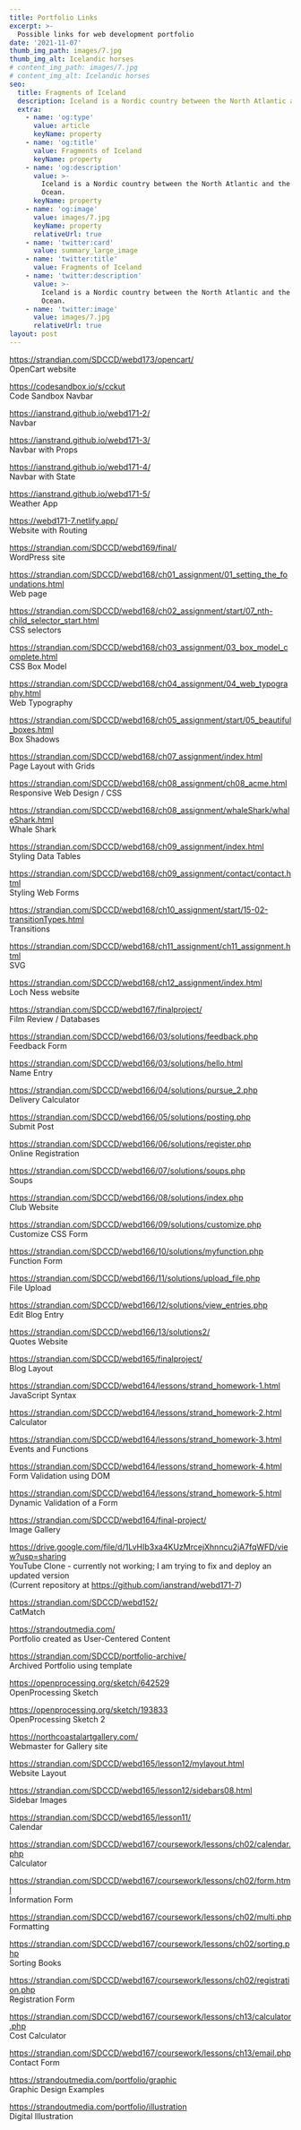 ```yaml
---
title: Portfolio Links
excerpt: >-
  Possible links for web development portfolio
date: '2021-11-07'
thumb_img_path: images/7.jpg
thumb_img_alt: Icelandic horses
# content_img_path: images/7.jpg
# content_img_alt: Icelandic horses
seo:
  title: Fragments of Iceland
  description: Iceland is a Nordic country between the North Atlantic and the Arctic Ocean.
  extra:
    - name: 'og:type'
      value: article
      keyName: property
    - name: 'og:title'
      value: Fragments of Iceland
      keyName: property
    - name: 'og:description'
      value: >-
        Iceland is a Nordic country between the North Atlantic and the Arctic
        Ocean.
      keyName: property
    - name: 'og:image'
      value: images/7.jpg
      keyName: property
      relativeUrl: true
    - name: 'twitter:card'
      value: summary_large_image
    - name: 'twitter:title'
      value: Fragments of Iceland
    - name: 'twitter:description'
      value: >-
        Iceland is a Nordic country between the North Atlantic and the Arctic
        Ocean.
    - name: 'twitter:image'
      value: images/7.jpg
      relativeUrl: true
layout: post
---
```


<a href="https://strandian.com/SDCCD/webd173/opencart/" target="_blank">https://strandian.com/SDCCD/webd173/opencart/</a> <br />OpenCart website

<a href="https://codesandbox.io/s/cckut" target="_blank">https://codesandbox.io/s/cckut</a> <br />Code Sandbox Navbar

<a href="https://ianstrand.github.io/webd171-2/" target="_blank">https://ianstrand.github.io/webd171-2/</a> <br />Navbar

<a href="https://ianstrand.github.io/webd171-3/" target="_blank">https://ianstrand.github.io/webd171-3/</a> <br />Navbar with Props

<a href="https://ianstrand.github.io/webd171-4/" target="_blank">https://ianstrand.github.io/webd171-4/</a> <br />Navbar with State

<a href="https://ianstrand.github.io/webd171-5/" target="_blank">https://ianstrand.github.io/webd171-5/</a> <br />Weather App

<a href="https://webd171-7.netlify.app/" target="_blank">https://webd171-7.netlify.app/</a> <br />Website with Routing

<a href="https://strandian.com/SDCCD/webd169/final/" target="_blank">https://strandian.com/SDCCD/webd169/final/</a> <br />WordPress site

<a href="https://strandian.com/SDCCD/webd168/ch01_assignment/01_setting_the_foundations.html" target="_blank">https://strandian.com/SDCCD/webd168/ch01_assignment/01_setting_the_foundations.html</a> <br />Web page

<a href="https://strandian.com/SDCCD/webd168/ch02_assignment/start/07_nth-child_selector_start.html" target="_blank">https://strandian.com/SDCCD/webd168/ch02_assignment/start/07_nth-child_selector_start.html</a> <br />CSS selectors

<a href="https://strandian.com/SDCCD/webd168/ch03_assignment/03_box_model_complete.html" target="_blank">https://strandian.com/SDCCD/webd168/ch03_assignment/03_box_model_complete.html</a> <br />CSS Box Model

<a href="https://strandian.com/SDCCD/webd168/ch04_assignment/04_web_typography.html" target="_blank">https://strandian.com/SDCCD/webd168/ch04_assignment/04_web_typography.html</a> <br />Web Typography

<a href="https://strandian.com/SDCCD/webd168/ch05_assignment/start/05_beautiful_boxes.html" target="_blank">https://strandian.com/SDCCD/webd168/ch05_assignment/start/05_beautiful_boxes.html</a> <br />Box Shadows

<a href="https://strandian.com/SDCCD/webd168/ch07_assignment/index.html" target="_blank">https://strandian.com/SDCCD/webd168/ch07_assignment/index.html</a> <br />Page Layout with Grids

<a href="https://strandian.com/SDCCD/webd168/ch08_assignment/ch08_acme.html" target="_blank">https://strandian.com/SDCCD/webd168/ch08_assignment/ch08_acme.html</a> <br />Responsive Web Design / CSS

<a href="https://strandian.com/SDCCD/webd168/ch08_assignment/whaleShark/whaleShark.html" target="_blank">https://strandian.com/SDCCD/webd168/ch08_assignment/whaleShark/whaleShark.html</a> <br />Whale Shark

<a href="https://strandian.com/SDCCD/webd168/ch09_assignment/index.html" target="_blank">https://strandian.com/SDCCD/webd168/ch09_assignment/index.html</a> <br />Styling Data Tables

<a href="https://strandian.com/SDCCD/webd168/ch09_assignment/contact/contact.html" target="_blank">https://strandian.com/SDCCD/webd168/ch09_assignment/contact/contact.html</a> <br />Styling Web Forms

<a href="https://strandian.com/SDCCD/webd168/ch10_assignment/start/15-02-transitionTypes.html" target="_blank">https://strandian.com/SDCCD/webd168/ch10_assignment/start/15-02-transitionTypes.html</a> <br />Transitions

<a href="https://strandian.com/SDCCD/webd168/ch11_assignment/ch11_assignment.html" target="_blank">https://strandian.com/SDCCD/webd168/ch11_assignment/ch11_assignment.html</a> <br />SVG

<a href="https://strandian.com/SDCCD/webd168/ch12_assignment/index.html" target="_blank">https://strandian.com/SDCCD/webd168/ch12_assignment/index.html</a> <br />Loch Ness website

<a href="https://strandian.com/SDCCD/webd167/finalproject/" target="_blank">https://strandian.com/SDCCD/webd167/finalproject/</a> <br />Film Review / Databases

<a href="https://strandian.com/SDCCD/webd166/03/solutions/feedback.php" target="_blank">https://strandian.com/SDCCD/webd166/03/solutions/feedback.php</a> <br />Feedback Form

<a href="https://strandian.com/SDCCD/webd166/03/solutions/hello.html" target="_blank">https://strandian.com/SDCCD/webd166/03/solutions/hello.html</a> <br />Name Entry

<a href="https://strandian.com/SDCCD/webd166/04/solutions/pursue_2.php" target="_blank">https://strandian.com/SDCCD/webd166/04/solutions/pursue_2.php</a> <br />Delivery Calculator

<a href="https://strandian.com/SDCCD/webd166/05/solutions/posting.php" target="_blank">https://strandian.com/SDCCD/webd166/05/solutions/posting.php</a> <br />Submit Post

<a href="https://strandian.com/SDCCD/webd166/06/solutions/register.php" target="_blank">https://strandian.com/SDCCD/webd166/06/solutions/register.php</a> <br />Online Registration

<a href="https://strandian.com/SDCCD/webd166/07/solutions/soups.php" target="_blank">https://strandian.com/SDCCD/webd166/07/solutions/soups.php</a> <br />Soups

<a href="https://strandian.com/SDCCD/webd166/08/solutions/index.php" target="_blank">https://strandian.com/SDCCD/webd166/08/solutions/index.php</a> <br />Club Website

<a href="https://strandian.com/SDCCD/webd166/09/solutions/customize.php" target="_blank">https://strandian.com/SDCCD/webd166/09/solutions/customize.php</a> <br />Customize CSS Form

<a href="https://strandian.com/SDCCD/webd166/10/solutions/myfunction.php" target="_blank">https://strandian.com/SDCCD/webd166/10/solutions/myfunction.php</a> <br />Function Form

<a href="https://strandian.com/SDCCD/webd166/11/solutions/upload_file.php" target="_blank">https://strandian.com/SDCCD/webd166/11/solutions/upload_file.php</a> <br />File Upload

<a href="https://strandian.com/SDCCD/webd166/12/solutions/view_entries.php" target="_blank">https://strandian.com/SDCCD/webd166/12/solutions/view_entries.php</a> <br />Edit Blog Entry

<a href="https://strandian.com/SDCCD/webd166/13/solutions2/" target="_blank">https://strandian.com/SDCCD/webd166/13/solutions2/</a> <br />Quotes Website

<a href="https://strandian.com/SDCCD/webd165/finalproject/" target="_blank">https://strandian.com/SDCCD/webd165/finalproject/</a> <br />Blog Layout

<a href="https://strandian.com/SDCCD/webd164/lessons/strand_homework-1.html" target="_blank">https://strandian.com/SDCCD/webd164/lessons/strand_homework-1.html</a> <br />JavaScript Syntax

<a href="https://strandian.com/SDCCD/webd164/lessons/strand_homework-2.html" target="_blank">https://strandian.com/SDCCD/webd164/lessons/strand_homework-2.html</a> <br />Calculator

<a href="https://strandian.com/SDCCD/webd164/lessons/strand_homework-3.html" target="_blank">https://strandian.com/SDCCD/webd164/lessons/strand_homework-3.html</a> <br />Events and Functions

<a href="https://strandian.com/SDCCD/webd164/lessons/strand_homework-4.html" target="_blank">https://strandian.com/SDCCD/webd164/lessons/strand_homework-4.html</a> <br />Form Validation using DOM

<a href="https://strandian.com/SDCCD/webd164/lessons/strand_homework-5.html" target="_blank">https://strandian.com/SDCCD/webd164/lessons/strand_homework-5.html</a> <br />Dynamic Validation of a Form

<a href="https://strandian.com/SDCCD/webd164/final-project/" target="_blank">https://strandian.com/SDCCD/webd164/final-project/</a> <br />Image Gallery

<a href="https://drive.google.com/file/d/1LvHIb3xa4KUzMrcejXhnncu2jA7fqWFD/view?usp=sharing" target="_blank">https://drive.google.com/file/d/1LvHIb3xa4KUzMrcejXhnncu2jA7fqWFD/view?usp=sharing</a> <br />YouTube Clone - currently not working; I am trying to fix and deploy an updated version <br /> (Current repository at <a href="https://github.com/ianstrand/webd171-7" target="_blank">https://github.com/ianstrand/webd171-7</a>)

<a href="https://strandian.com/SDCCD/webd152/" target="_blank">https://strandian.com/SDCCD/webd152/</a> <br />CatMatch

<a href="https://strandoutmedia.com/" target="_blank">https://strandoutmedia.com/</a> <br />Portfolio created as User-Centered Content

<a href="https://strandian.com/SDCCD/portfolio-archive/" target="_blank">https://strandian.com/SDCCD/portfolio-archive/</a> <br />Archived Portfolio using template

<a href="https://openprocessing.org/sketch/642529" target="_blank">https://openprocessing.org/sketch/642529</a> <br />OpenProcessing Sketch

<a href="https://openprocessing.org/sketch/193833" target="_blank">https://openprocessing.org/sketch/193833</a> <br />OpenProcessing Sketch 2

<a href="https://northcoastalartgallery.com/" target="_blank">https://northcoastalartgallery.com/</a> <br />Webmaster for Gallery site

<a href="https://strandian.com/SDCCD/webd165/lesson12/mylayout.html" target="_blank">https://strandian.com/SDCCD/webd165/lesson12/mylayout.html</a> <br />Website Layout

<a href="https://strandian.com/SDCCD/webd165/lesson12/sidebars08.html" target="_blank">https://strandian.com/SDCCD/webd165/lesson12/sidebars08.html</a> <br />Sidebar Images

<a href="https://strandian.com/SDCCD/webd165/lesson11/" target="_blank">https://strandian.com/SDCCD/webd165/lesson11/</a> <br />Calendar

<a href="https://strandian.com/SDCCD/webd167/coursework/lessons/ch02/calendar.php" target="_blank">https://strandian.com/SDCCD/webd167/coursework/lessons/ch02/calendar.php</a> <br />Calculator

<a href="https://strandian.com/SDCCD/webd167/coursework/lessons/ch02/form.html" target="_blank">https://strandian.com/SDCCD/webd167/coursework/lessons/ch02/form.html</a> <br />Information Form

<a href="https://strandian.com/SDCCD/webd167/coursework/lessons/ch02/multi.php" target="_blank">https://strandian.com/SDCCD/webd167/coursework/lessons/ch02/multi.php</a> <br />Formatting

<a href="https://strandian.com/SDCCD/webd167/coursework/lessons/ch02/sorting.php" target="_blank">https://strandian.com/SDCCD/webd167/coursework/lessons/ch02/sorting.php</a> <br />Sorting Books

<a href="https://strandian.com/SDCCD/webd167/coursework/lessons/ch02/registration.php" target="_blank">https://strandian.com/SDCCD/webd167/coursework/lessons/ch02/registration.php</a> <br />Registration Form

<a href="https://strandian.com/SDCCD/webd167/coursework/lessons/ch13/calculator.php" target="_blank">https://strandian.com/SDCCD/webd167/coursework/lessons/ch13/calculator.php</a> <br />Cost Calculator

<a href="https://strandian.com/SDCCD/webd167/coursework/lessons/ch13/email.php" target="_blank">https://strandian.com/SDCCD/webd167/coursework/lessons/ch13/email.php</a> <br />Contact Form

<a href="https://strandoutmedia.com/portfolio/graphic" target="_blank">https://strandoutmedia.com/portfolio/graphic</a> <br />Graphic Design Examples

<a href="https://strandoutmedia.com/portfolio/illustration" target="_blank">https://strandoutmedia.com/portfolio/illustration</a> <br />Digital Illustration